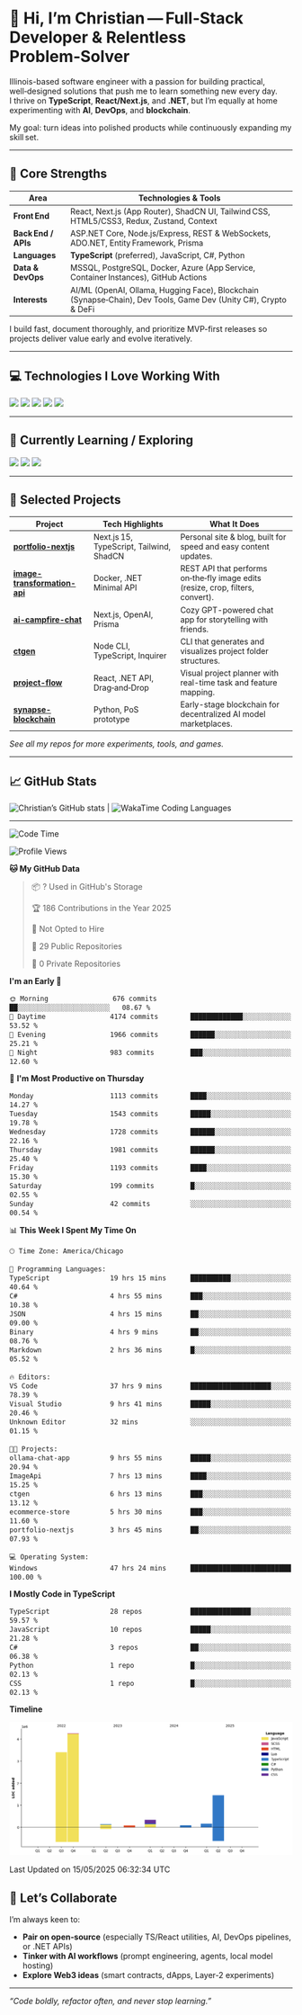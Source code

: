# 👋 Hi, I’m Christian — Full‑Stack Developer & Relentless Problem‑Solver

Illinois-based software engineer with a passion for building practical, well‑designed solutions that push me to learn something new every day.  
I thrive on **TypeScript**, **React/Next.js**, and **.NET**, but I’m equally at home experimenting with **AI**, **DevOps**, and **blockchain**.

My goal: turn ideas into polished products while continuously expanding my skill set.

---

## 🚀 Core Strengths

| Area                | Technologies & Tools                                                                                               |
|---------------------|---------------------------------------------------------------------------------------------------------------------|
| **Front End**       | React, Next.js (App Router), ShadCN UI, Tailwind CSS, HTML5/CSS3, Redux, Zustand, Context                          |
| **Back End / APIs** | ASP.NET Core, Node.js/Express, REST & WebSockets, ADO.NET, Entity Framework, Prisma                                |
| **Languages**       | **TypeScript** (preferred), JavaScript, C#, Python                                                                 |
| **Data & DevOps**   | MSSQL, PostgreSQL, Docker, Azure (App Service, Container Instances), GitHub Actions                                |
| **Interests**       | AI/ML (OpenAI, Ollama, Hugging Face), Blockchain (Synapse‑Chain), Dev Tools, Game Dev (Unity C#), Crypto & DeFi     |

I build fast, document thoroughly, and prioritize MVP-first releases so projects deliver value early and evolve iteratively.

---

## 💻 Technologies I Love Working With

<p>
  <img src="https://img.shields.io/badge/React-61DAFB?style=for-the-badge&logo=react&logoColor=black" />
  <img src="https://img.shields.io/badge/Next.js-000000?style=for-the-badge&logo=nextdotjs&logoColor=white" />
  <img src="https://img.shields.io/badge/.NET-512BD4?style=for-the-badge&logo=dotnet&logoColor=white" />
  <img src="https://img.shields.io/badge/TypeScript-3178C6?style=for-the-badge&logo=typescript&logoColor=white" />
  <img src="https://img.shields.io/badge/SQL-336791?style=for-the-badge&logo=postgresql&logoColor=white" />
</p>

---

## 🧠 Currently Learning / Exploring

<p>
  <img src="https://img.shields.io/badge/Python-3776AB?style=for-the-badge&logo=python&logoColor=white" />
  <img src="https://img.shields.io/badge/C++-00599C?style=for-the-badge&logo=c%2B%2B&logoColor=white" />
  <img src="https://img.shields.io/badge/Blockchain-121212?style=for-the-badge&logo=bitcoin&logoColor=orange" />
</p>

---

## 🌟 Selected Projects

| Project | Tech Highlights | What It Does |
|---------|-----------------|--------------|
| **[portfolio-nextjs](https://github.com/Cstannahill/portfolio-nextjs)** | Next.js 15, TypeScript, Tailwind, ShadCN | Personal site & blog, built for speed and easy content updates. |
| **[image-transformation-api](https://github.com/Cstannahill/image-transformation-api)** | Docker, .NET Minimal API | REST API that performs on‑the‑fly image edits (resize, crop, filters, convert). |
| **[ai-campfire-chat](https://github.com/Cstannahill/ai-campfire-chat)** | Next.js, OpenAI, Prisma | Cozy GPT-powered chat app for storytelling with friends. |
| **[ctgen](https://github.com/Cstannahill/ctgen)** | Node CLI, TypeScript, Inquirer | CLI that generates and visualizes project folder structures. |
| **[project-flow](https://github.com/Cstannahill/project-flow)** | React, .NET API, Drag‑and‑Drop | Visual project planner with real-time task and feature mapping. |
| **[synapse-blockchain](https://github.com/Cstannahill/synapse-blockchain)** | Python, PoS prototype | Early-stage blockchain for decentralized AI model marketplaces. |

_See all my repos for more experiments, tools, and games._

---


## 📈 GitHub Stats
![Christian’s GitHub stats](https://github-readme-stats.vercel.app/api?username=Cstannahill&show_icons=true&hide_border=true&theme=tokyonight) | ![WakaTime Coding Languages](https://wakatime.com/share/@ChristianTannahill/a0b14e61-5152-43c8-bccc-2cac859ed487.svg)



---

<!--START_SECTION:waka-->
![Code Time](http://img.shields.io/badge/Code%20Time-2%2C645%20hrs-blue)

![Profile Views](http://img.shields.io/badge/Profile%20Views-283-blue)

**🐱 My GitHub Data** 

> 📦 ? Used in GitHub's Storage 
 > 
> 🏆 186 Contributions in the Year 2025
 > 
> 🚫 Not Opted to Hire
 > 
> 📜 29 Public Repositories 
 > 
> 🔑 0 Private Repositories 
 > 
**I'm an Early 🐤** 

```text
🌞 Morning                676 commits         ██░░░░░░░░░░░░░░░░░░░░░░░   08.67 % 
🌆 Daytime                4174 commits        █████████████░░░░░░░░░░░░   53.52 % 
🌃 Evening                1966 commits        ██████░░░░░░░░░░░░░░░░░░░   25.21 % 
🌙 Night                  983 commits         ███░░░░░░░░░░░░░░░░░░░░░░   12.60 % 
```
📅 **I'm Most Productive on Thursday** 

```text
Monday                   1113 commits        ████░░░░░░░░░░░░░░░░░░░░░   14.27 % 
Tuesday                  1543 commits        █████░░░░░░░░░░░░░░░░░░░░   19.78 % 
Wednesday                1728 commits        ██████░░░░░░░░░░░░░░░░░░░   22.16 % 
Thursday                 1981 commits        ██████░░░░░░░░░░░░░░░░░░░   25.40 % 
Friday                   1193 commits        ████░░░░░░░░░░░░░░░░░░░░░   15.30 % 
Saturday                 199 commits         █░░░░░░░░░░░░░░░░░░░░░░░░   02.55 % 
Sunday                   42 commits          ░░░░░░░░░░░░░░░░░░░░░░░░░   00.54 % 
```


📊 **This Week I Spent My Time On** 

```text
🕑︎ Time Zone: America/Chicago

💬 Programming Languages: 
TypeScript               19 hrs 15 mins      ██████████░░░░░░░░░░░░░░░   40.64 % 
C#                       4 hrs 55 mins       ███░░░░░░░░░░░░░░░░░░░░░░   10.38 % 
JSON                     4 hrs 15 mins       ██░░░░░░░░░░░░░░░░░░░░░░░   09.00 % 
Binary                   4 hrs 9 mins        ██░░░░░░░░░░░░░░░░░░░░░░░   08.76 % 
Markdown                 2 hrs 36 mins       █░░░░░░░░░░░░░░░░░░░░░░░░   05.52 % 

🔥 Editors: 
VS Code                  37 hrs 9 mins       ████████████████████░░░░░   78.39 % 
Visual Studio            9 hrs 41 mins       █████░░░░░░░░░░░░░░░░░░░░   20.46 % 
Unknown Editor           32 mins             ░░░░░░░░░░░░░░░░░░░░░░░░░   01.15 % 

🐱‍💻 Projects: 
ollama-chat-app          9 hrs 55 mins       █████░░░░░░░░░░░░░░░░░░░░   20.94 % 
ImageApi                 7 hrs 13 mins       ████░░░░░░░░░░░░░░░░░░░░░   15.25 % 
ctgen                    6 hrs 13 mins       ███░░░░░░░░░░░░░░░░░░░░░░   13.12 % 
ecommerce-store          5 hrs 30 mins       ███░░░░░░░░░░░░░░░░░░░░░░   11.60 % 
portfolio-nextjs         3 hrs 45 mins       ██░░░░░░░░░░░░░░░░░░░░░░░   07.93 % 

💻 Operating System: 
Windows                  47 hrs 24 mins      █████████████████████████   100.00 % 
```

**I Mostly Code in TypeScript** 

```text
TypeScript               28 repos            ███████████████░░░░░░░░░░   59.57 % 
JavaScript               10 repos            █████░░░░░░░░░░░░░░░░░░░░   21.28 % 
C#                       3 repos             ██░░░░░░░░░░░░░░░░░░░░░░░   06.38 % 
Python                   1 repo              █░░░░░░░░░░░░░░░░░░░░░░░░   02.13 % 
CSS                      1 repo              █░░░░░░░░░░░░░░░░░░░░░░░░   02.13 % 
```



**Timeline**

![Lines of Code chart](https://raw.githubusercontent.com/Cstannahill/Cstannahill/main/assets/bar_graph.png)


 Last Updated on 15/05/2025 06:32:34 UTC
<!--END_SECTION:waka-->

## 🤝 Let’s Collaborate

I’m always keen to:

- **Pair on open‑source** (especially TS/React utilities, AI, DevOps pipelines, or .NET APIs)  
- **Tinker with AI workflows** (prompt engineering, agents, local model hosting)  
- **Explore Web3 ideas** (smart contracts, dApps, Layer‑2 experiments)


---

_“Code boldly, refactor often, and never stop learning.”_
